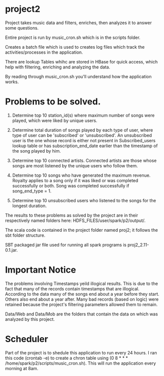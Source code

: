 # project2

Project takes music data and filters, enriches, then analyzes it to answer some questions.

Entire project is run by music_cron.sh which is in the scripts folder.

Creates a batch file which is used to creates log files which track the activities/processes in the application.

There are lookup Tables whihc are stored in HBase for quick access, which help with filtering, enriching and analyzing the data.

By reading through music_cron.sh you'll understand how the application works.

# Problems to be solved.

1. Determine top 10 station_id(s) where maximum number of songs were played, which were liked by unique users.

2. Determine total duration of songs played by each type of user, where type of user can be 'subscribed' or 'unsubscribed'. An unsubscribed user is the one whose record is either not present in Subscribed_users lookup table or has subscription_end_date earlier than the timestamp of the song played by him.

3. Determine top 10 connected artists. Connected artists are those whose songs are most listened by the unique users who follow them.

4. Determine top 10 songs who have generated the maximum revenue. Royalty applies to a song only if it was liked or was completed successfully or both. Song was completed successfully if song_end_type = 1.

5. Determine top 10 unsubscribed users who listened to the songs for the longest duration.

The results to these problems as solved by the project are in their respectively named folders here: HDFS_FILES/user/spark/p2/output/.

The scala code is contained in the project folder named proj2; it follows the sbt folder structure.

SBT packaged jar file used for running all spark programs is proj2_2.11-0.1.jar.

# Important Notice
The problems involving Timestamps yeild illogical results.
This is due to the fact that many of the records contain timestamps that are illogical.
According to the data many of the songs end about a year before they start. Others also end about a year after.
Many bad records (based on logic) were retained because the project's filtering parameters allowed them to remain.

Data/Web and Data/Mob are the folders that contain the data on which was analyzed by this project.

# Scheduler
Part of the project is to shedule this application to run every 24 hours.
I ran this code (crontab -e) to create a chron table using  (0 8 * * * /home/spark/p2/scripts/music_cron.sh).
This will run the application every morning at 8am.
